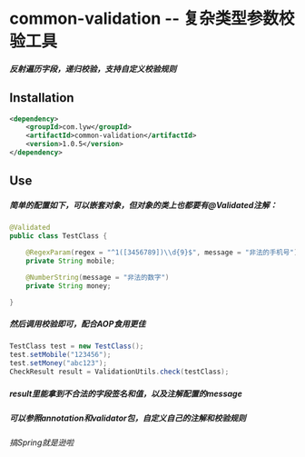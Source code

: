 # common-validation -- 复杂类型参数校验工具

##### 反射遍历字段，递归校验，支持自定义校验规则

## Installation
```xml
<dependency>
    <groupId>com.lyw</groupId>
    <artifactId>common-validation</artifactId>
    <version>1.0.5</version>
</dependency>
```

## Use
##### 简单的配置如下，可以嵌套对象，但对象的类上也都要有@Validated注解：
```java
@Validated
public class TestClass {

    @RegexParam(regex = "^1([3456789])\\d{9}$", message = "非法的手机号")
    private String mobile;

    @NumberString(message = "非法的数字")
    private String money;

}
```
##### 然后调用校验即可，配合AOP食用更佳
```java
TestClass test = new TestClass();
test.setMobile("123456");
test.setMoney("abc123");
CheckResult result = ValidationUtils.check(testClass);
```
##### result里能拿到不合法的字段签名和值，以及注解配置的message

##### 可以参照annotation和validator包，自定义自己的注解和校验规则

###### 搞Spring就是逊啦
